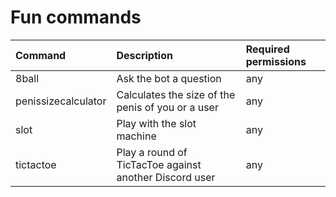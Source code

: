 # Fun commands

| Command | Description | Required permissions |
| :--- | :--- | :--- |
|8ball                    | Ask the bot a question | any|
|penissizecalculator      | Calculates the size of the penis of you or a user | any|
|slot                     | Play with the slot machine | any|
|tictactoe                | Play a round of TicTacToe against another Discord user | any